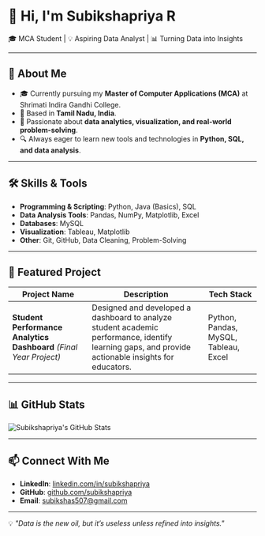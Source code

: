 # 👋 Hi, I'm Subikshapriya R  
🎓 MCA Student | 💡 Aspiring Data Analyst | 📊 Turning Data into Insights  

---

## 🚀 About Me
- 🎓 Currently pursuing my **Master of Computer Applications (MCA)** at Shrimati Indira Gandhi College.  
- 📍 Based in **Tamil Nadu, India**.  
- 🌱 Passionate about **data analytics, visualization, and real-world problem-solving**.  
- 🔍 Always eager to learn new tools and technologies in **Python, SQL, and data analysis**.  

---

## 🛠 Skills & Tools
- **Programming & Scripting**: Python, Java (Basics), SQL  
- **Data Analysis Tools**: Pandas, NumPy, Matplotlib, Excel  
- **Databases**: MySQL  
- **Visualization**: Tableau, Matplotlib  
- **Other**: Git, GitHub, Data Cleaning, Problem-Solving  

---

## 📌 Featured Project
| Project Name | Description | Tech Stack |
|--------------|-------------|------------|
| **Student Performance Analytics Dashboard** *(Final Year Project)* | Designed and developed a dashboard to analyze student academic performance, identify learning gaps, and provide actionable insights for educators. | Python, Pandas, MySQL, Tableau, Excel |

---

## 📊 GitHub Stats
![Subikshapriya's GitHub Stats](https://github-readme-stats.vercel.app/api?username=subikshapriya&show_icons=true&theme=tokyonight)

---

## 📫 Connect With Me
- **LinkedIn**: [linkedin.com/in/subikshapriya](https://www.linkedin.com/in/subikshapriya)  
- **GitHub**: [github.com/subikshapriya](https://github.com/subikshapriya)  
- **Email**: subikshas507@gmail.com  

---

💡 *"Data is the new oil, but it’s useless unless refined into insights."*  
